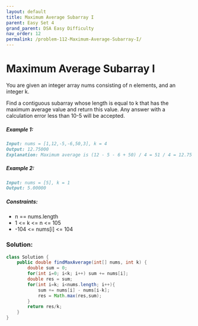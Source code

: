 ```yaml
---
layout: default
title: Maximum Average Subarray I
parent: Easy Set 4
grand_parent: DSA Easy Difficulty
nav_order: 12
permalink: /problem-112-Maximum-Average-Subarray-I/
---
```

# Maximum Average Subarray I
You are given an integer array nums consisting of n elements, and an integer k.

Find a contiguous subarray whose length is equal to k that has the maximum average value and return this value. Any answer with a calculation error less than 10-5 will be accepted.

##### Example 1:
```markdown
Input: nums = [1,12,-5,-6,50,3], k = 4
Output: 12.75000
Explanation: Maximum average is (12 - 5 - 6 + 50) / 4 = 51 / 4 = 12.75
```
##### Example 2:
```markdown
Input: nums = [5], k = 1
Output: 5.00000
```
##### Constraints:
* n == nums.length
* 1 <= k <= n <= 105
* -104 <= nums[i] <= 104

### Solution:
```java
class Solution {
    public double findMaxAverage(int[] nums, int k) {
        double sum = 0;
        for(int i=0; i<k; i++) sum += nums[i];
        double res = sum;
        for(int i=k; i<nums.length; i++){
            sum += nums[i] - nums[i-k];
            res = Math.max(res,sum);
        }
        return res/k;
    }
}
```